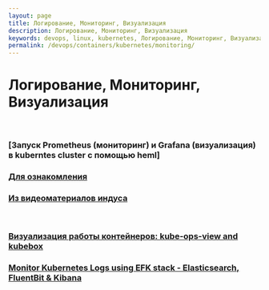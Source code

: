 ```yaml
---
layout: page
title: Логирование, Мониторинг, Визуализация
description: Логирование, Мониторинг, Визуализация
keywords: devops, linux, kubernetes, Логирование, Мониторинг, Визуализация
permalink: /devops/containers/kubernetes/monitoring/
---
```


# Логирование, Мониторинг, Визуализация

<br/>

### [Запуск Prometheus (мониторинг) и Grafana (визуализация) в kuberntes cluster с помощью heml]

### [Для ознакомления](/devops/containers/kubernetes/monitoring/prometheus-and-grafana-test-only/)

### [Из видеоматериалов индуса](/devops/containers/kubernetes/monitoring/prometheus-and-grafana/)

<br/>

### [Визуализация работы контейнеров: kube-ops-view and kubebox](/devops/containers/kubernetes/monitoring/kube-ops-view-and-kubebox/)

### [Monitor Kubernetes Logs using EFK stack - Elasticsearch, FluentBit & Kibana](/devops/containers/kubernetes/monitoring/elastic/)
